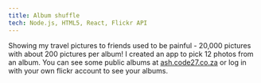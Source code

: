 ```yaml
---
title: Album shuffle
tech: Node.js, HTML5, React, Flickr API
---
```


Showing my travel pictures to friends used to be painful - 20,000 pictures with about 200 pictures per album! I created an app to pick 12 photos from an album. You can see some public albums at [ash.code27.co.za](https://ash.code27.co.za) or log in with your own flickr account to see your albums.
